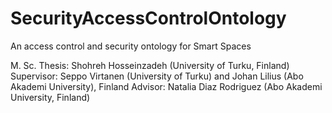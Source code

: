 # SecurityAccessControlOntology

An access control and security ontology for Smart Spaces

M. Sc. Thesis: Shohreh Hosseinzadeh (University of Turku, Finland)
Supervisor: Seppo Virtanen (University of Turku) and Johan Lilius (Abo Akademi University), Finland
Advisor: Natalia Diaz Rodriguez (Abo Akademi University, Finland)
